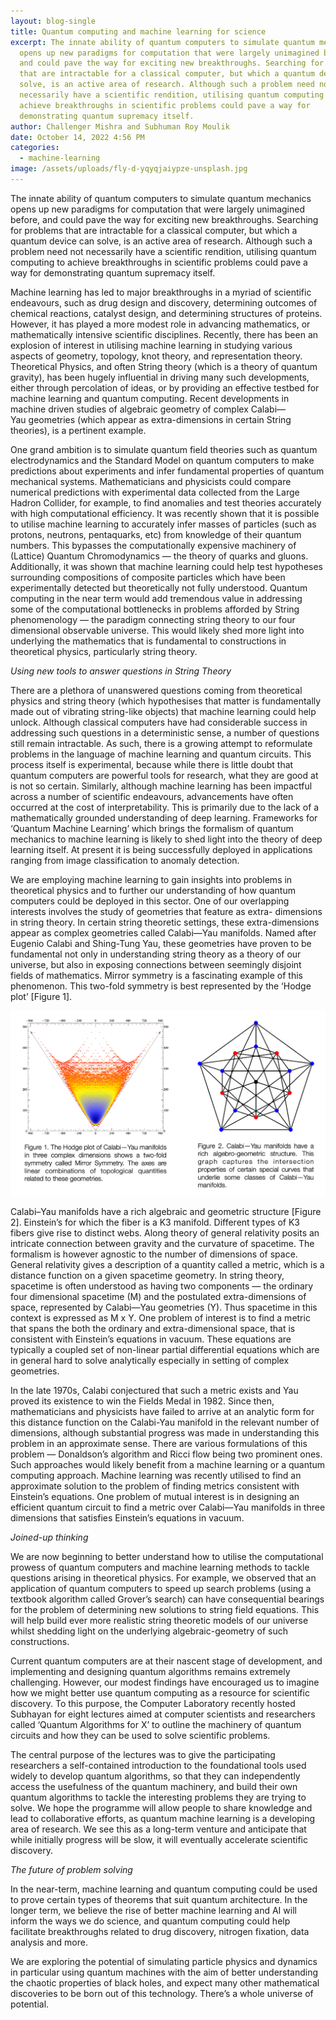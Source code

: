 ```yaml
---
layout: blog-single
title: Quantum computing and machine learning for science
excerpt: The innate ability of quantum computers to simulate quantum mechanics
  opens up new paradigms for computation that were largely unimagined before,
  and could pave the way for exciting new breakthroughs. Searching for problems
  that are intractable for a classical computer, but which a quantum device can
  solve, is an active area of research. Although such a problem need not
  necessarily have a scientific rendition, utilising quantum computing to
  achieve breakthroughs in scientific problems could pave a way for
  demonstrating quantum supremacy itself.
author: Challenger Mishra and Subhuman Roy Moulik
date: October 14, 2022 4:56 PM
categories:
  - machine-learning
image: /assets/uploads/fly-d-yqyqjaiypze-unsplash.jpg
---
```

The innate ability of quantum computers to simulate quantum mechanics opens up new paradigms for computation that were largely unimagined before, and could pave the way for exciting new breakthroughs. Searching for problems that are intractable for a classical computer, but which a quantum device can solve, is an active area of research. Although such a problem need not necessarily have a scientific rendition, utilising quantum computing to achieve breakthroughs in scientific problems could pave a way for demonstrating quantum supremacy itself.

Machine learning has led to major breakthroughs in a myriad of scientific endeavours, such as drug design and discovery, determining outcomes of chemical reactions, catalyst design, and determining structures of proteins. However, it has played a more modest role in advancing mathematics, or mathematically intensive scientific disciplines. Recently, there has been an explosion of interest in utilising machine learning in studying various aspects of geometry, topology, knot theory, and representation theory. Theoretical Physics, and often String theory (which is a theory of quantum gravity), has been hugely influential in driving many such developments, either through percolation of ideas, or by providing an effective testbed for machine learning and quantum computing. Recent developments in machine driven studies of algebraic geometry of complex Calabi—Yau geometries (which appear as extra-dimensions in certain String theories), is a pertinent example.

One grand ambition is to simulate quantum field theories such as quantum electrodynamics and the Standard Model on quantum computers to make predictions about experiments and infer fundamental properties of quantum mechanical systems. Mathematicians and physicists could compare numerical predictions with experimental data collected from the Large Hadron Collider, for example, to find anomalies and test theories accurately with high computational efficiency. It was recently shown that it is possible to utilise machine learning to accurately infer masses of particles (such as protons, neutrons, pentaquarks, etc) from knowledge of their quantum numbers. This bypasses the computationally expensive machinery of (Lattice) Quantum Chromodynamics — the theory of quarks and gluons. Additionally, it was shown that machine learning could help test hypotheses surrounding compositions of composite particles which have been experimentally detected but theoretically not fully understood. Quantum computing in the near term would add tremendous value in addressing some of the computational bottlenecks in problems afforded by String phenomenology — the paradigm connecting string theory to our four dimensional observable universe. This would likely shed more light into underlying the mathematics that is fundamental to constructions in theoretical physics, particularly string theory.

*Using new tools to answer questions in String Theory*

There are a plethora of unanswered questions coming from theoretical physics and string theory (which hypothesises that matter is fundamentally made out of vibrating string-like objects) that machine learning could help unlock. Although classical computers have had considerable success in addressing such questions in a deterministic sense, a number of questions still remain intractable. As such, there is a growing attempt to reformulate problems in the language of machine learning and quantum circuits. This process itself is experimental, because while there is little doubt that quantum computers are powerful tools for research, what they are good at is not so certain. Similarly, although machine learning has been impactful across a number of scientific endeavours, advancements have often occurred at the cost of interpretability. This is primarily due to the lack of a mathematically grounded understanding of deep learning. Frameworks for ‘Quantum Machine Learning’ which brings the formalism of quantum mechanics to machine learning is likely to shed light into the theory of deep learning itself. At present it is being successfully deployed in applications ranging from image classification to anomaly detection.

We are employing machine learning to gain insights into problems in theoretical physics and to further our understanding of how quantum computers could be deployed in this sector. One of our overlapping interests involves the study of geometries that feature as extra- dimensions in string theory. In certain string theoretic settings, these extra-dimensions appear as complex geometries called Calabi—Yau manifolds. Named after Eugenio Calabi and Shing-Tung Yau, these geometries have proven to be fundamental not only in understanding string theory as a theory of our universe, but also in exposing connections between seemingly disjoint fields of mathematics. Mirror symmetry is a fascinating example of this phenomenon. This two-fold symmetry is best represented by the ‘Hodge plot’ \[Figure 1].

![](/assets/uploads/cm-blog-picture.png)

Calabi–Yau manifolds have a rich algebraic and geometric structure \[Figure 2]. Einstein’s for which the fiber is a K3 manifold. Different types of K3 fibers give rise to distinct webs. Along theory of general relativity posits an intricate connection between gravity and the curvature of spacetime. The formalism is however agnostic to the number of dimensions of space. General relativity gives a description of a quantity called a metric, which is a distance function on a given spacetime geometry. In string theory, spacetime is often understood as having two components — the ordinary four dimensional spacetime (M) and the postulated extra-dimensions of space, represented by Calabi—Yau geometries (Y). Thus spacetime in this context is expressed as M x Y. One problem of interest is to find a metric that spans the both the ordinary and extra-dimensional space, that is consistent with Einstein’s equations in vacuum. These equations are typically a coupled set of non-linear partial differential equations which are in general hard to solve analytically especially in setting of complex geometries.

In the late 1970s, Calabi conjectured that such a metric exists and Yau proved its existence to win the Fields Medal in 1982. Since then, mathematicians and physicists have failed to arrive at an analytic form for this distance function on the Calabi-Yau manifold in the relevant number of dimensions, although substantial progress was made in understanding this problem in an approximate sense. There are various formulations of this problem — Donaldson’s algorithm and Ricci flow being two prominent ones. Such approaches would likely benefit from a machine learning or a quantum computing approach. Machine learning was recently utilised to find an approximate solution to the problem of finding metrics consistent with Einstein’s equations. One problem of mutual interest is in designing an efficient quantum circuit to find a metric over Calabi—Yau manifolds in three dimensions that satisfies Einstein’s equations in vacuum.

*Joined-up thinking*

We are now beginning to better understand how to utilise the computational prowess of quantum computers and machine learning methods to tackle questions arising in theoretical physics. For example, we observed that an application of quantum computers to speed up search problems (using a textbook algorithm called Grover’s search) can have consequential bearings for the problem of determining new solutions to string field equations. This will help build ever more realistic string theoretic models of our universe whilst shedding light on the underlying algebraic-geometry of such constructions.

Current quantum computers are at their nascent stage of development, and implementing and designing quantum algorithms remains extremely challenging. However, our modest findings have encouraged us to imagine how we might better use quantum computing as a resource for scientific discovery. To this purpose, the Computer Laboratory recently hosted Subhayan for eight lectures aimed at computer scientists and researchers called ‘Quantum Algorithms for X’ to outline the machinery of quantum circuits and how they can be used to solve scientific problems.

The central purpose of the lectures was to give the participating researchers a self-contained introduction to the foundational tools used widely to develop quantum algorithms, so that they can independently access the usefulness of the quantum machinery, and build their own quantum algorithms to tackle the interesting problems they are trying to solve. We hope the programme will allow people to share knowledge and lead to collaborative efforts, as quantum machine learning is a developing area of research. We see this as a long-term venture and anticipate that while initially progress will be slow, it will eventually accelerate scientific discovery.

*The future of problem solving*

In the near-term, machine learning and quantum computing could be used to prove certain types of theorems that suit quantum architecture. In the longer term, we believe the rise of better machine learning and AI will inform the ways we do science, and quantum computing could help facilitate breakthroughs related to drug discovery, nitrogen fixation, data analysis and more.

We are exploring the potential of simulating particle physics and dynamics in particular using quantum machines with the aim of better understanding the chaotic properties of black holes, and expect many other mathematical discoveries to be born out of this technology. There’s a whole universe of potential.